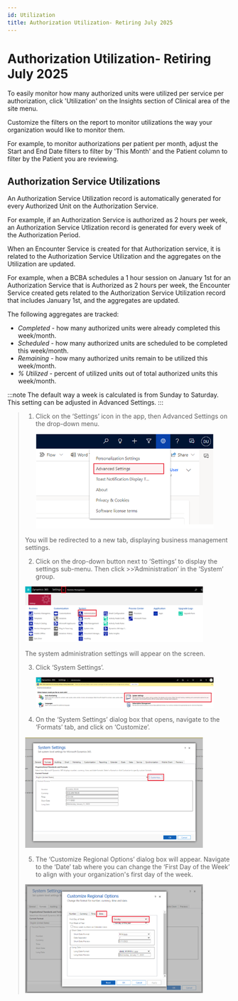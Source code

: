 ```yaml
---
id: Utilization
title: Authorization Utilization- Retiring July 2025
---
```


# Authorization Utilization- Retiring July 2025

To easily monitor how many authorized units were utilized per service per authorization, click 'Utilization' on the Insights section of Clinical area of the site menu.

Customize the filters on the report to monitor utilizations the way your organization would like to monitor them.

For example, to monitor authorizations per patient per month, adjust the Start and End Date filters to filter by 'This Month' and the Patient column to filter by the Patient you are reviewing.

## Authorization Service Utilizations

An Authorization Service Utilization record is automatically generated for every Authorized Unit on the Authorization Service. 

For example, if an Authorization Service is authorized as 2 hours per week, an Authorization Service Utlization record is generated for every week of the Authorization Period.

When an Encounter Service is created for that Authorization service, it is related to the Authorization Service Utilization and the aggregates on the Utilization are updated.

For example, when a BCBA schedules a 1 hour session on January 1st for an Authorization Service that is Authorized as 2 hours per week, the Encounter Service created gets related to the Authorization Service Utilization record that includes January 1st, and the aggregates are updated.

The following aggregates are tracked:

- *Completed* - how many authorized units were already completed this week/month.
- *Scheduled* - how many authorized units are scheduled to be completed this week/month.
- *Remaining* - how many authorized units remain to be utilized this week/month.
- *% Utilized* - percent of utilized units out of total authorized units this week/month.

:::note
The default way a week is calculated is from Sunday to Saturday.
This setting can be adjusted in Advanced Settings.
:::
>1.	Click on the ‘Settings’ icon in the app, then Advanced Settings on the drop-down menu. 
>
>    <img src ='/img/Settings-AdvancedSettings.png' width='400'/> 
>
>   You will be redirected to a new tab, displaying business management settings. 
>
>2.	Click on the drop-down button next to ‘Settings’ to display the settings sub-menu. Then click >>‘Administration’ in the ‘System’ group. 
>
>   <img src ='/img/AdvancedSettings-Administration.png' width='400'/> 
>
>   The system administration settings will appear on the screen. 
>
>3.	Click ‘System Settings’. 
>
>    <img src ='/img/Administration-SystemSettings.png' width='400'/> 
>
>4.	On the ‘System Settings’ dialog box that opens, navigate to the ‘Formats’ tab, and click on ‘Customize’.
>
>   <img src ='/img/System-SettingsFormats-Customize.png' width='400'/> 
>
>5.	The ‘Customize Regional Options’ dialog box will appear. Navigate to the ‘Date’ tab where you can change the ‘First Day of the Week’ to align with your organization's first day of the week. 
>
>   <img src ='/img/CustomizeRegionalOptions.png' width='400'/> 

